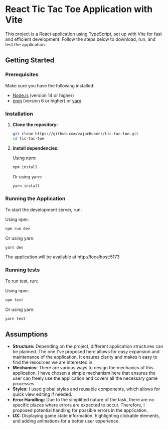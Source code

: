 # React Tic Tac Toe Application with Vite

This project is a React application using TypeScript, set up with Vite for fast and efficient development. Follow the steps below to download, run, and test the application.

## Getting Started

### Prerequisites

Make sure you have the following installed:

- [Node.js](https://nodejs.org/) (version 14 or higher)
- [npm](https://www.npmjs.com/) (version 6 or higher) or [yarn](https://yarnpkg.com/)

### Installation

1. **Clone the repository:**

   ```bash
   git clone https://github.com/zajacHubert/tic-tac-toe.git
   cd tic-tac-toe
   ```

2. **Install dependencies:**

   Using npm:

   ```bash
   npm install
   ```

   Or using yarn:

   ```bash
   yarn install
   ```

### Running the Application

To start the development server, run:

Using npm:

```bash
npm run dev
```

Or using yarn:

```bash
yarn dev
```

The application will be available at http://localhost:5173

### Running tests

To run test, run:

Using npm:

```bash
npm test
```

Or using yarn:

```bash
yarn test
```

## Assumptions

- **Structure:** Depending on the project, different application structures can be planned. The one I've proposed here allows for easy expansion and maintenance of the application. It ensures clarity and makes it easy to find the resources we are interested in.
- **Mechanics:** There are various ways to design the mechanics of this application. I have chosen a simple mechanism here that ensures the user can freely use the application and covers all the necessary game processes.
- **Styles:** I used global styles and reusable components, which allows for quick view editing if needed.
- **Error Handling:** Due to the simplified nature of the task, there are no specific places where errors are expected to occur. Therefore, I proposed potential handling for possible errors in the application.
- **UX:** Displaying game state information, highlighting clickable elements, and adding animations for a better user experience.
